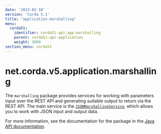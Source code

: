 ```yaml
---
date: '2023-02-10'
version: 'Corda 5.1'
title: "application.marshalling"
menu:
  corda51:
    identifier: corda51-api-app-marshalling
    parent: corda51-api-application
    weight: 3000
section_menu: corda51
---
```

# net.corda.v5.application.marshalling
The `marshalling` package provides services for working with parameters input over the REST API and generating suitable output to return via the REST API. The main service is the <a href="/en/api-ref/corda/{{<version-num>}}/net/corda/v5/application/marshalling/JsonMarshallingService.html" target="_blank">`JSONMarshallingService`</a>, which allows you to work with JSON input and output data.

For more information, see the documentation for the package in the <a href="/en/api-ref/corda/{{<version-num>}}/net/corda/v5/application/marshalling/package-summary.html" target=" blank">Java API documentation</a>.
